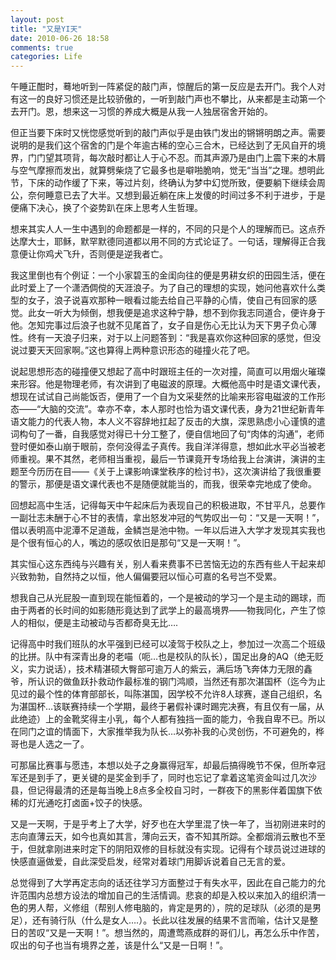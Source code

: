```yaml
---
layout: post
title: "又是YI天"
date: 2010-06-26 18:58
comments: true
categories: Life
---
```

午睡正酣时，蓦地听到一阵紧促的敲门声，惊醒后的第一反应是去开门。我个人对有这一的良好习惯还是比较骄傲的，一听到敲门声也不攀比，从来都是主动第一个去开门。恩，想来这一习惯的养成大概是从我一人独居宿舍开始的。


但正当要下床时又恍惚感觉听到的敲门声似乎是由铁门发出的锵锵明朗之声。需要说明的是我们这个宿舍的门是个年逾古稀的空心三合木，已经达到了无风自开的境界，门门望其项背，每次敲时都让人于心不忍。而其声源乃是由门上震下来的木屑与空气摩擦而发出，就算劈柴烧了它最多也是噼啪脆响，觉无“当当”之理。想明此节，下床的动作缓了下来，等过片刻，终确认为梦中幻觉所致，便要躺下继续会周公，奈何睡意已去了大半。又想到最近躺在床上发傻的时间过多不利于进步，于是便痛下决心，换了个姿势趴在床上思考人生哲理。


想来其实人人一生中遇到的命题都是一样的，不同的只是个人的理解而已。这点乔达摩大士，耶稣，默罕默德同道都以用不同的方式论证了。一句话，理解得正合我意便让你鸡犬飞升，否则便是逆我者亡。


我这里倒也有个例证：一个小家碧玉的金闺向往的便是男耕女织的田园生活，便在此时爱上了一个潇洒倜傥的天涯浪子。为了自己的理想的实现，她问他喜欢什么类型的女子，浪子说喜欢那种一眼看过能去给自己平静的心情，使自己有回家的感觉。此女一听大为倾倒，想我便是追求这种宁静，想不到你我志同道合，便许身于他。怎知完事过后浪子也就不见尾首了，女子自是伤心无比认为天下男子负心薄性。终有一天浪子归来，对于以上问题答到：“我是喜欢你这种回家的感觉，但没说过要天天回家啊。”这也算得上两种意识形态的碰撞火花了吧。


说起思想形态的碰撞便又想起了高中时跟班主任的一次对撞，简直可以用烟火璀璨来形容。他是物理老师，有次讲到了电磁波的原理。大概他高中时是语文课代表，想现在试试自己尚能饭否，便用了一个自为文采斐然的比喻来形容电磁波的工作形态——“大脑的交流”。幸亦不幸，本人那时也恰为语文课代表，身为21世纪新青年语文能力的代表人物，本人义不容辞地扛起了反击的大旗，深思熟虑小心谨慎的遣词构句了一番，自我感觉对得已十分工整了，便自信地回了句“肉体的沟通”，老师登时便如泰山崩于眼前，奈何没得孟子真传。我自洋洋得意，想如此水平必当被老师重视。果不其然，老师相当重视，最后一节课竟开专场给我上台演讲，演讲的主题至今历历在目——《关于上课影响课堂秩序的检讨书》，这次演讲给了我很重要的警示，那便是语文课代表也不是随便就能当的，而我，很荣幸完地成了使命。


回想起高中生活，记得每天中午起床后为表现自己的积极进取，不甘平凡，总要作一副壮志未酬于心不甘的表情，拿出怒发冲冠的气势叹出一句：“又是一天啊！”，借以表明高中泥潭不足道哉，金鳞岂是池中物。一年以后进入大学才发现其实我也是个很有恒心的人，嘴边的感叹依旧是那句“又是一天啊！”。


其实恒心这东西纯与兴趣有关，别人看来费事不已苦恼无边的东西有些人干起来却兴致勃勃，自然持之以恒，他人偏偏要冠以恒心可嘉的名号岂不受累。


想我自己从光屁股一直到现在能恒着的，一个是被动的学习一个是主动的踢球，而由于两者的长时间的如影随形竟达到了武学上的最高境界——物我同化，产生了惊人的相似，便是主动被动与否都奇臭无比….


记得高中时我们班队的水平强到已经可以凌驾于校队之上，参加过一次高二个班级的比拼。队中有深青出身的老喵（呃…也是校队的队长），国足出身的AQ（绝无贬义，实力说话），技术精湛硕大臀部可逾万人的紫云，满后场飞奔体力无限的鑫爷，所认识的做鱼跃扑救动作最标准的钢门鸿顺，当然还有那次湛国杯（迄今为止见过的最个性的体育部部长，叫陈湛国，因学校不允许8人球赛，遂自己组织，名为湛国杯…该联赛持续一个学期，最终于暑假补课时踢完决赛，有且仅有一届，从此绝迹）上的金靴奖得主小乳，每个人都有独挡一面的能力，令我自卑不已。所以在同门之谊的情面下，大家推举我为队长…以弥补我的心灵创伤，不可避免的，桦哥也是人选之一了。


可那届比赛事与愿违，本想以处子之身赢得冠军，却最后搞得晚节不保，但所幸冠军还是到手了，更关键的是奖金到手了，同时也忘记了拿着这笔资金叫过几次沙县，但记得最清的还是每当晚上8点多全校自习时，一群夜下的黑影伴着国旗下依稀的灯光通吃打卤面+饺子的快感。


又是一天啊，于是乎考上了大学，好歹也在大学里混了快一年了，当初刚进来时的志向直薄云天，如今也真如其言，薄向云天，杳不知其所踪。全都烟消云散也不至于，但就拿刚进来时定下的阴阳双修的目标就没有实现。记得有个球员说过进球的快感直逼做爱，自此深受启发，经常对着球门用脚诉说着自己无言的爱。


总觉得到了大学再定志向的话还往学习方面整过于有失水平，因此在自己能力的允许范围内总想方设法的增加自己的生活情调。悲哀的却是入校以来加入的组织清一色的男人帮，义修组（帮别人修电脑的，肯定是男的），院的足球队（必须的是男足），还有骑行队（什么是女人….）。长此以往发展的结果不言而喻，估计又是整日的苦叹“又是一天啊！”。想当然的，周遭莺燕成群的哥们儿，再怎么乐中作苦，叹出的句子也当有境界之差，该是什么“又是一日啊！”。

